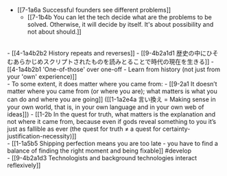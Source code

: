 - [[7-1a6a Successful founders see different problems]]
  - [[7-1b4b You can let the tech decide what are the problems to be solved. Otherwise, it will decide by itself. It's about possibility and not about should.]]
<br>
- [[4-1a4b2b2 History repeats and reverses]]
  - [[9-4b2a1d1 歴史の中にひそむあらかじめスクリプトされたものを読みとることで時代の現在を生きる]]
    - [[4-1a4b2b1 'One-of-those' over one-off - Learn from history (not just from your 'own' experience)]]
<br>
- To some extent, it does matter where you came from:
  - [[9-2a1 It doesn’t matter where you came from (or where you are); what matters is what you can do and where you are going]] ([[1-1a2e4a 言い換え = Making sense in your own world, that is, in your own language and in your own web of ideas]])
    - [[1-2b In the quest for truth, what matters is the explanation and not where it came from, because even if gods reveal something to you it’s just as fallible as ever (the quest for truth ≠ a quest for certainty-justification-necessity)]]
<br>
- [[1-1a5b5 Shipping perfection means you are too late - you have to find a balance of finding the right moment and being fixable]] #develop
<br>
- [[9-4b2a1d3 Technologists and background technologies interact reflexively]]
